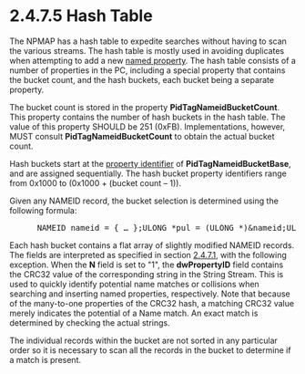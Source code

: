 <html dir="LTR" xmlns:mshelp="http://msdn.microsoft.com/mshelp" xmlns:ddue="http://ddue.schemas.microsoft.com/authoring/2003/5" xmlns:xlink="http://www.w3.org/1999/xlink" xmlns:tool="http://www.microsoft.com/tooltip">
    <head>
        <meta http-equiv="Content-Type" content="text/html; CHARSET=utf-8"></meta>
        <meta name="save" content="history"></meta>
        <title>2.4.7.5 Hash Table</title>
        <xml>
            <mshelp:toctitle title="2.4.7.5 Hash Table"></mshelp:toctitle>
            <mshelp:rltitle title="[MS-PST]: Hash Table"></mshelp:rltitle>
            <mshelp:keyword index="A" term="6d390cac-0a02-4a34-9a93-e04e26f149ee"></mshelp:keyword>
            <mshelp:attr name="DCSext.ContentType" value="open specification"></mshelp:attr>
            <mshelp:attr name="AssetID" value="6d390cac-0a02-4a34-9a93-e04e26f149ee"></mshelp:attr>
            <mshelp:attr name="TopicType" value="kbRef"></mshelp:attr>
            <mshelp:attr name="DCSext.Title" value="[MS-PST]: Hash Table" />
        </xml>
    </head>
    <body>
        <div id="header">
            <h1 class="heading">2.4.7.5 Hash Table</h1>
        </div>
        <div id="mainSection">
            <div id="mainBody">
                <div id="allHistory" class="saveHistory"></div>
                <div id="sectionSection0" class="section" name="collapseableSection">
                    

<p>The NPMAP has a hash table to expedite searches without
having to scan the various streams. The hash table is mostly used in avoiding
duplicates when attempting to add a new <a href="08220cc9-69b1-4072-a2e7-2a0ff201d505.html#gt_e6245def-e67d-4ab2-8c7d-04863b1c1063">named property</a>. The hash
table consists of a number of properties in the PC, including a special
property that contains the bucket count, and the hash buckets, each bucket
being a separate property.</p>

<p>The bucket count is stored in the property <b>PidTagNameidBucketCount</b>.
This property contains the number of hash buckets in the hash table. The value
of this property SHOULD be 251 (0xFB). Implementations, however, MUST consult <b>PidTagNameidBucketCount</b>
to obtain the actual bucket count.</p>

<p>Hash buckets start at the <a href="08220cc9-69b1-4072-a2e7-2a0ff201d505.html#gt_382ac1cd-8ff9-493a-bfec-d9ad08955707">property identifier</a> of <b>PidTagNameidBucketBase</b>,
and are assigned sequentially. The hash bucket property identifiers range from
0x1000 to (0x1000 + (bucket count – 1)).</p>

<p>Given any NAMEID record, the bucket selection is determined
using the following formula:</p>

<dl>
<dd>
<div><pre> NAMEID nameid = { … };ULONG *pul = (ULONG *)&amp;nameid;ULONG ulBucket = ((pul[0] ^ (pul[1] &amp; 0xFFFF)) % BucketCount);
</pre></div>
</dd></dl>

<p>Each hash bucket contains a flat array of slightly modified
NAMEID records. The fields are interpreted as specified in section <a href="0d6b4781-92c5-4d49-b24b-b783557098d1.html">2.4.7.1</a>, with the
following exception. When the <b>N</b> field is set to &quot;1&quot;, the <b>dwPropertyID</b>
field contains the CRC32 value of the corresponding string in the String
Stream. This is used to quickly identify potential name matches or collisions
when searching and inserting named properties, respectively. Note that because
of the many-to-one properties of the CRC32 hash, a matching CRC32 value merely
indicates the potential of a Name match. An exact match is determined by
checking the actual strings.</p>

<p>The individual records within the bucket are not sorted in
any particular order so it is necessary to scan all the records in the bucket
to determine if a match is present.</p>
                </div>
            </div>
        </div>
    </body>
</html>